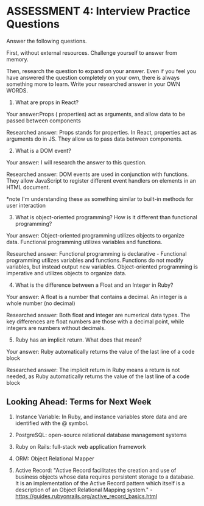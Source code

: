 # ASSESSMENT 4: Interview Practice Questions
Answer the following questions.

First, without external resources. Challenge yourself to answer from memory.

Then, research the question to expand on your answer. Even if you feel you have answered the question completely on your own, there is always something more to learn. Write your researched answer in your OWN WORDS.  

1. What are props in React?

  Your answer:Props ( properties) act as arguments, and allow data to be passed between components

  Researched answer: Props stands for properties. In React, properties act as arguments do in JS. They allow us to pass data between components.



2. What is a DOM event?

  Your answer: I will research the answer to this question.

  Researched answer:  DOM events are used in conjunction with functions. They allow JavaScript to register different event handlers on elements in an HTML document.

*note I'm understanding these as something similar to built-in methods for user interaction



3. What is object-oriented programming? How is it different than functional programming?

  Your answer: Object-oriented programming utilizes objects to organize data. Functional programming utilizes variables and functions.

  Researched answer: Functional programming is declarative - Functional programming utilizes variables and functions. Functions do not modify variables, but instead output new variables.  Object-oriented programming is imperative and utilizes objects to organize data.



4. What is the difference between a Float and an Integer in Ruby?

  Your answer:  A float is a number that contains a decimal. An integer is a whole number (no decimal)

  Researched answer: Both float and integer are numerical data types. The key differences are float numbers are those with a decimal point, while integers are numbers without decimals.



5. Ruby has an implicit return. What does that mean?

  Your answer: Ruby automatically returns the value of the last line of a code block

  Researched answer: The implicit return in Ruby means a return is not needed, as Ruby automatically returns the value of the last line of a code block



## Looking Ahead: Terms for Next Week

1. Instance Variable: In Ruby, and instance variables store data and are identified with the @ symbol.

2. PostgreSQL: open-source relational database management systems

3. Ruby on Rails: full-stack web application framework

4. ORM: Object Relational Mapper

5. Active Record: "Active Record facilitates the creation and use of business objects whose data requires persistent storage to a database. It is an implementation of the Active Record pattern which itself is a description of an Object Relational Mapping system." - https://guides.rubyonrails.org/active_record_basics.html
